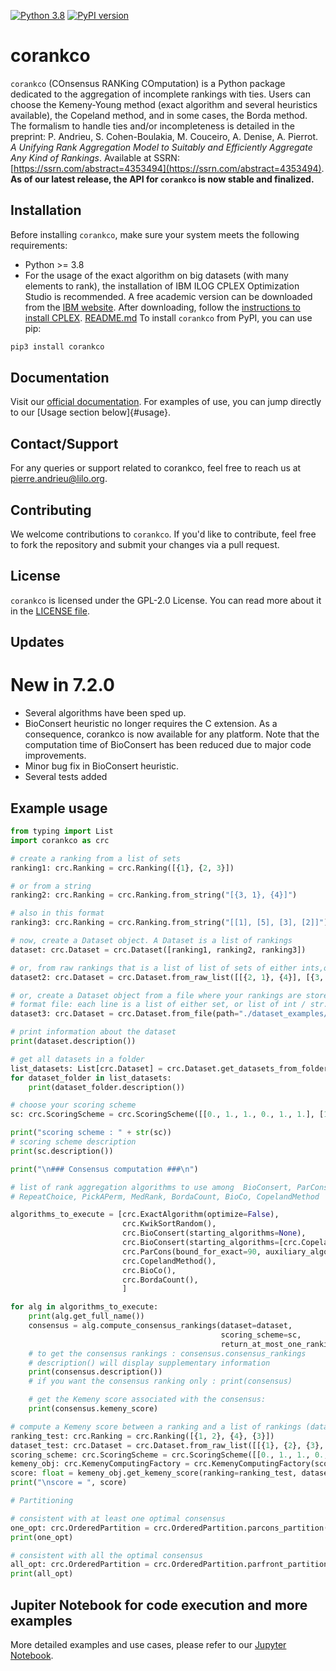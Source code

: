 [![Python 3.8](https://img.shields.io/badge/python-3.8-blue.svg)](https://www.python.org/downloads/release/python-380/)
[![PyPI version](https://badge.fury.io/py/corankco.svg)](https://badge.fury.io/py/corankco)

# corankco

`corankco` (COnsensus RANKing COmputation) is a Python package dedicated to the aggregation of incomplete rankings with ties. Users can choose the Kemeny-Young method (exact algorithm and several heuristics available), the Copeland method, and in some cases, the Borda method. The formalism to handle ties and/or incompleteness is detailed in the preprint: P. Andrieu, S. Cohen-Boulakia, M. Couceiro, A. Denise, A. Pierrot. *A Unifying Rank Aggregation Model to Suitably and Efficiently Aggregate Any Kind of Rankings*. Available at SSRN: [https://ssrn.com/abstract=4353494](https://ssrn.com/abstract=4353494).
**As of our latest release, the API for `corankco` is now stable and finalized.**

## Installation

Before installing `corankco`, make sure your system meets the following requirements:

- Python >= 3.8
- For the usage of the exact algorithm on big datasets (with many elements to rank), the installation of IBM ILOG CPLEX Optimization Studio is recommended. A free academic version can be downloaded from the [IBM website](https://www.ibm.com/products/ilog-cplex-optimization-studio). After downloading, follow the [instructions to install CPLEX](https://www.ibm.com/docs/en/icos/20.1.0?topic=studio-setting-up-python).
[README.md](README.md)
To install `corankco` from PyPI, you can use pip:

```bash
pip3 install corankco
```

## Documentation
Visit our [official documentation](https://corankco.readthedocs.io/en/latest).
For examples of use, you can jump directly to our [Usage section below]{#usage}.

## Contact/Support

For any queries or support related to corankco, feel free to reach us at [pierre.andrieu@lilo.org](mailto:pierre.andrieu@lilo.org).

## Contributing

We welcome contributions to `corankco`. If you'd like to contribute, feel free to fork the repository and submit your changes via a pull request.

## License

`corankco` is licensed under the GPL-2.0 License. You can read more about it in the [LICENSE file](https://github.com/pierreandrieu/corankco/blob/master/LICENSE).

## Updates

# New in 7.2.0
- Several algorithms have been sped up.
- BioConsert heuristic no longer requires the C extension. As a consequence, corankco is now available for any platform.
  Note that the computation time of BioConsert has been reduced due to major code improvements.
- Minor bug fix in BioConsert heuristic.
- Several tests added 

## Example usage <a class="anchor" id="usage"></a>

```python
from typing import List
import corankco as crc

# create a ranking from a list of sets
ranking1: crc.Ranking = crc.Ranking([{1}, {2, 3}])

# or from a string
ranking2: crc.Ranking = crc.Ranking.from_string("[{3, 1}, {4}]")

# also in this format
ranking3: crc.Ranking = crc.Ranking.from_string("[[1], [5], [3], [2]]")

# now, create a Dataset object. A Dataset is a list of rankings
dataset: crc.Dataset = crc.Dataset([ranking1, ranking2, ranking3])

# or, from raw rankings that is a list of list of sets of either ints,or strs
dataset2: crc.Dataset = crc.Dataset.from_raw_list([[{2, 1}, {4}], [{3, 1, 2}, {4}, {5}], [{1}, {2}, {3}, {4}]])

# or, create a Dataset object from a file where your rankings are stored
# format file: each line is a list of either set, or list of int / str.
dataset3: crc.Dataset = crc.Dataset.from_file(path="./dataset_examples/dataset_example")

# print information about the dataset
print(dataset.description())

# get all datasets in a folder
list_datasets: List[crc.Dataset] = crc.Dataset.get_datasets_from_folder(path_folder="./dataset_examples")
for dataset_folder in list_datasets:
    print(dataset_folder.description())

# choose your scoring scheme
sc: crc.ScoringScheme = crc.ScoringScheme([[0., 1., 1., 0., 1., 1.], [1., 1., 0., 1., 1., 0.]])

print("scoring scheme : " + str(sc))
# scoring scheme description
print(sc.description())

print("\n### Consensus computation ###\n")

# list of rank aggregation algorithms to use among  BioConsert, ParCons, ExactAlgorithm, KwikSortRandom,
# RepeatChoice, PickAPerm, MedRank, BordaCount, BioCo, CopelandMethod

algorithms_to_execute = [crc.ExactAlgorithm(optimize=False),
                         crc.KwikSortRandom(),
                         crc.BioConsert(starting_algorithms=None),
                         crc.BioConsert(starting_algorithms=[crc.CopelandMethod()]),
                         crc.ParCons(bound_for_exact=90, auxiliary_algorithm=crc.BioConsert()),
                         crc.CopelandMethod(),
                         crc.BioCo(),
                         crc.BordaCount(),
                         ]

for alg in algorithms_to_execute:
    print(alg.get_full_name())
    consensus = alg.compute_consensus_rankings(dataset=dataset,
                                               scoring_scheme=sc,
                                               return_at_most_one_ranking=False)
    # to get the consensus rankings : consensus.consensus_rankings
    # description() will display supplementary information
    print(consensus.description())
    # if you want the consensus ranking only : print(consensus)

    # get the Kemeny score associated with the consensus:
    print(consensus.kemeny_score)

# compute a Kemeny score between a ranking and a list of rankings (dataset object):
ranking_test: crc.Ranking = crc.Ranking([{1, 2}, {4}, {3}])
dataset_test: crc.Dataset = crc.Dataset.from_raw_list([[{1}, {2}, {3}, {4}], [{1, 4}, {3}]])
scoring_scheme: crc.ScoringScheme = crc.ScoringScheme([[0., 1., 1., 0., 1., 0.], [1., 1., 0., 1., 1., 0.]])
kemeny_obj: crc.KemenyComputingFactory = crc.KemenyComputingFactory(scoring_scheme)
score: float = kemeny_obj.get_kemeny_score(ranking=ranking_test, dataset=dataset_test)
print("\nscore = ", score)

# Partitioning

# consistent with at least one optimal consensus
one_opt: crc.OrderedPartition = crc.OrderedPartition.parcons_partition(dataset_test, scoring_scheme)
print(one_opt)

# consistent with all the optimal consensus
all_opt: crc.OrderedPartition = crc.OrderedPartition.parfront_partition(dataset_test, scoring_scheme)
print(all_opt)


 ```

 ## Jupiter Notebook for code execution and more examples

 More detailed examples and use cases, please refer to our [Jupyter Notebook](https://github.com/pierreandrieu/corankco/blob/master/corankco_notebook.ipynb).
